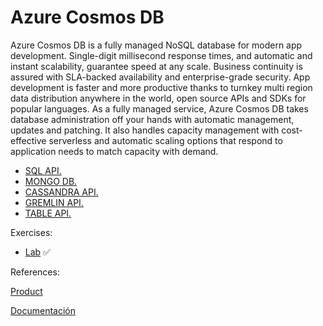 # Azure Cosmos DB

Azure Cosmos DB is a fully managed NoSQL database for modern app development. Single-digit millisecond response times, and automatic and instant scalability, guarantee speed at any scale. Business continuity is assured with SLA-backed availability and enterprise-grade security. App development is faster and more productive thanks to turnkey multi region data distribution anywhere in the world, open source APIs and SDKs for popular languages. As a fully managed service, Azure Cosmos DB takes database administration off your hands with automatic management, updates and patching. It also handles capacity management with cost-effective serverless and automatic scaling options that respond to application needs to match capacity with demand.

- [SQL API.](./SQL_API/doc.md)   
- [MONGO DB.](./MONGO_DB/doc.md)  
- [CASSANDRA API.](./CASSANDRA_API/doc.md)  
- [GREMLIN API.](./GREMLIN_API/doc.md)  
- [TABLE API.](./TABLE_API/doc.md)  

Exercises:

- [Lab](https://microsoftlearning.github.io/AZ-204-DevelopingSolutionsforMicrosoftAzure/Instructions/Labs/AZ-204_lab_04.html) :white_check_mark:


References:

[Product](https://azure.microsoft.com/en-us/products/cosmos-db/)

[Documentación](https://learn.microsoft.com/en-us/azure/cosmos-db/)